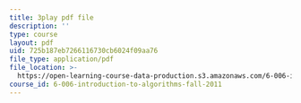 ```yaml
---
title: 3play pdf file
description: ''
type: course
layout: pdf
uid: 725b187eb7266116730cb6024f09aa76
file_type: application/pdf
file_location: >-
  https://open-learning-course-data-production.s3.amazonaws.com/6-006-introduction-to-algorithms-fall-2011/725b187eb7266116730cb6024f09aa76_5JxShDZ_ylo.pdf
course_id: 6-006-introduction-to-algorithms-fall-2011
---
```

